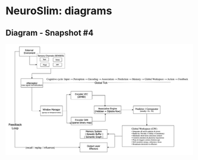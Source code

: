# NeuroSlim: diagrams

[snapshot_diagram_4]: ./4-Model-Theory-Snapshot/Diagram-Model-Theory-4.drawio.svg


## Diagram - Snapshot #4
![Image][snapshot_diagram_4]